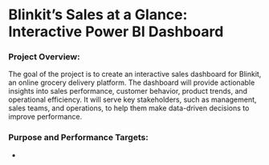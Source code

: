 # Blinkit’s Sales at a Glance: Interactive Power BI Dashboard
### Project Overview:
The goal of the project is to create an interactive sales dashboard for Blinkit, an online grocery delivery platform. The dashboard will provide actionable insights into sales performance, customer behavior, product trends, and operational efficiency. It will serve key stakeholders, such as management, sales teams, and operations, to help them make data-driven decisions to improve performance.
### Purpose and Performance Targets:
- 
